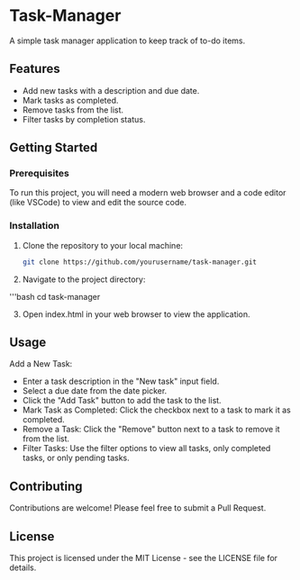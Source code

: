 # Task-Manager
A simple task manager application to keep track of to-do items.

## Features

- Add new tasks with a description and due date.
- Mark tasks as completed.
- Remove tasks from the list.
- Filter tasks by completion status.

## Getting Started

### Prerequisites

To run this project, you will need a modern web browser and a code editor (like VSCode) to view and edit the source code.

### Installation

1. Clone the repository to your local machine:

   ```bash
   git clone https://github.com/yourusername/task-manager.git
   
2. Navigate to the project directory:

  '''bash
  cd task-manager
  
3. Open index.html in your web browser to view the application.

## Usage
Add a New Task:

- Enter a task description in the "New task" input field.
- Select a due date from the date picker.
- Click the "Add Task" button to add the task to the list.
- Mark Task as Completed: Click the checkbox next to a task to mark it as completed.
- Remove a Task: Click the "Remove" button next to a task to remove it from the list.
- Filter Tasks: Use the filter options to view all tasks, only completed tasks, or only pending tasks.

## Contributing
Contributions are welcome! Please feel free to submit a Pull Request.

## License
This project is licensed under the MIT License - see the LICENSE file for details.
